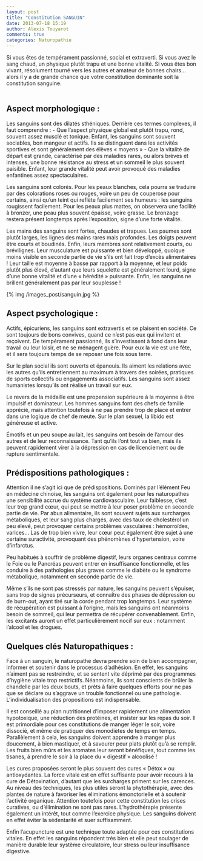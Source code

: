 ```yaml
---
layout: post
title: "Constitution SANGUIN"
date: 2013-07-18 15:19
author: Alexis Touyarot
comments: true
categories: Naturopathie
---
```


<div class="resume">
Si vous êtes de tempérament passionné, social et extraverti. Si vous avez le sang chaud, un physique plutôt trapu et une bonne vitalité. Si vous êtes bon vivant, résolument tourné vers les autres et amateur de bonnes chairs…alors il y a de grande chance que votre constitution dominante soit la constitution sanguine.
</div><br />
<!-- more -->
 
<h2>Aspect morphologique :</h2>
Les sanguins sont des dilatés sthéniques. Derrière ces termes complexes, il faut comprendre :
- Que l’aspect physique global est plutôt trapu, rond, souvent assez musclé et tonique. Enfant, les sanguins sont souvent sociables, bon mangeur et actifs. Ils se distinguent dans les activités sportives et sont généralement des élèves « moyens »
- Que la vitalité de départ est grande, caractérisé par des maladies rares, ou alors brèves et intenses, une bonne résistance au stress et un sommeil le plus souvent paisible. Enfant, leur grande vitalité peut avoir provoqué des maladies enfantines assez spectaculaires.

Les sanguins sont colorés. Pour les peaux blanches, cela pourra se traduire par des colorations roses ou rouges, voire un peu de couperose pour certains, ainsi qu’un teint qui reflète facilement ses humeurs : les sanguins rougissent facilement. Pour les peaux plus mattes, on observera une facilité à bronzer, une peau plus souvent épaisse, voire grasse. Le bronzage restera présent longtemps après l’exposition, signe d’une forte vitalité.

Les mains des sanguins sont fortes, chaudes et trapues. Les paumes sont plutôt larges, les lignes des mains rares mais profondes. Les doigts peuvent être courts et boudinés. Enfin, leurs membres sont relativement courts, ou brévilignes.  Leur musculature est puissante et bien développé, quoique moins visible en seconde partie de vie s’ils ont fait trop d’excès alimentaires ! Leur taille est moyenne à basse par rapport à la moyenne, et leur poids plutôt plus élevé, d’autant que leurs squelette est généralement lourd, signe d’une bonne vitalité et d’une « hérédité » puissante. Enfin, les sanguins ne brillent généralement pas par leur souplesse !

<div class="image_post">{% img /images_post/sanguin.jpg %}</div>

<h2>Aspect psychologique :</h2>
Actifs, épicuriens, les sanguins sont extravertis et se plaisent en société. Ce sont toujours de bons convives, quand ce n’est pas eux qui invitent et reçoivent. De tempérament passionné, ils s’investissent à fond dans leur travail ou leur loisir, et ne se ménagent guère. Pour eux la vie est une fête, et il sera toujours temps de se reposer une fois sous terre.

Sur le plan social ils sont ouverts et épanouis. Ils aiment les relations avec les autres qu’ils entretiennent au maximum à travers des soirées, pratiques de sports collectifs ou engagements associatifs. Les sanguins sont assez humanistes lorsqu’ils ont réalisé un travail sur eux.

Le revers de la médaille est une propension supérieure à la moyenne à être impulsif et dominateur. Les hommes sanguins font des chefs de famille apprécié, mais attention toutefois à ne pas prendre trop de place et entrer dans une logique de chef de meute. Sur le plan sexuel, la libido est généreuse et active. 

Émotifs et un peu soupe au lait, les sanguins ont besoin de l’amour des autres et de leur reconnaissance. Tant qu’ils l’ont tout va bien, mais ils peuvent rapidement virer à la dépression en cas de licenciement ou de rupture sentimentale.

<h2>Prédispositions pathologiques :</h2>
Attention il ne s’agit ici que de prédispositions. Dominés par l’élément Feu en médecine chinoise, les sanguins ont également pour les naturopathes une sensibilité accrue du système cardiovasculaire. Leur faiblesse, c’est leur trop grand cœur, qui peut se mettre à leur poser problème en seconde partie de vie. Par abus alimentaire, ils sont souvent sujets aux surcharges métaboliques, et leur sang plus chargés, avec des taux de cholestérol un peu élevé, peut provoquer certains problèmes vasculaires : hémorroïdes, varices… Las de trop bien vivre, leur cœur peut également être sujet à une certaine suractivité, provoquant des phénomènes d’hypertension, voire d’infarctus.

Peu habitués à souffrir de problème digestif, leurs organes centraux comme le Foie ou le Pancréas peuvent entrer en insuffisance fonctionnelle, et les conduire à des pathologies plus graves comme le diabète ou le syndrome métabolique, notamment en seconde partie de vie.

Même s’ils ne sont pas stressés par nature, les sanguins peuvent s’épuiser, sans trop de signes précurseurs, et connaître des phases de dépression ou de burn-out, ayant tiré sur la corde pendant trop longtemps. Leur système de récupération est puissant à l’origine, mais les sanguins ont néanmoins besoin de sommeil, qui leur permettra de récupérer convenablement. Enfin, les excitants auront un effet particulièrement nocif sur eux : notamment l’alcool et les drogues.

<h2>Quelques clés Naturopathiques :</h2>
Face à un sanguin, le naturopathe devra prendre soin de bien accompagner, informer et soutenir dans le processus d’adhésion. En effet, les sanguins n’aiment pas se restreindre, et se sentent vite déprimé par des programmes d’hygiène vitale trop restrictifs.  Néanmoins, ils sont conscients de brûler la chandelle par les deux bouts, et prêts à faire quelques efforts pour ne pas que se déclare ou s’aggrave un trouble fonctionnel ou une pathologie. L’individualisation des propositions est indispensable.

Il est conseillé au plan nutritionnel d’imposer rapidement une alimentation hypotoxique, une réduction des protéines, et insister sur les repas du soir. Il est primordiale pour ces constitutions de manger léger le soir, voire dissocié, et même de pratiquer des monodiètes de temps en temps. Parallèlement à cela, les sanguins doivent apprendre à manger plus doucement, à bien mastiquer, et à savourer peur plats plutôt qu’à se remplir. Les fruits bien mûrs et les aromates leur seront bénéfiques, tout comme les tisanes, à prendre le soir à la place du « digestif » alcoolisé !

Les cures proposées seront le plus souvent des cures « Détox » ou antioxydantes. La force vitale est en effet suffisante pour avoir recours à la cure de Détoxination, d’autant que les surcharges priment sur les carences. Au niveau des techniques, les plus utiles seront la phytothérapie, avec des plantes de nature à favoriser les éliminations émonctorielle et à soutenir l’activité organique. Attention toutefois pour cette constitution les crises curatives, ou d’élimination ne sont pas rares. L’hydrothérapie présente également un intérêt, tout comme l’exercice physique. Les sanguins doivent en effet éviter la sédentarité et suer suffisamment. 

Enfin l’acupuncture est une technique toute adaptée pour ces constitutions vitales. En effet les sanguins répondent très bien et elle peut soulager de manière durable leur système circulatoire, leur stress ou leur insuffisance digestive.  